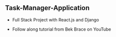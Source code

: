 ## Task-Manager-Application

- Full Stack Project with React.js and Django 

- Follow along tutorial from Bek Brace on YouTube
